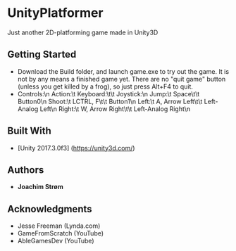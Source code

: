 # UnityPlatformer

Just another 2D-platforming game made in Unity3D

## Getting Started

* Download the Build folder, and launch game.exe to try out the game.
  It is not by any means a finished game yet. There are no "quit game" button (unless you get killed by a frog), so just press Alt+F4 to quit.
* Controls:\n
	Action:\t 			Keyboard:\t\t						Joystick:\n
  Jump:\t					Space\t\t								Button0\n
  Shoot:\t				LCTRL, F\t\t 						Button1\n
  Left:\t					A, Arrow Left\t\t				Left-Analog Left\n
  Right:\t				W, Arrow Right\t\t			Left-Analog Right\n


## Built With

* [Unity 2017.3.0f3] (https://unity3d.com/)

## Authors

* **Joachim Strøm**

## Acknowledgments

* Jesse Freeman (Lynda.com)
* GameFromScratch (YouTube)
* AbleGamesDev (YouTube)

